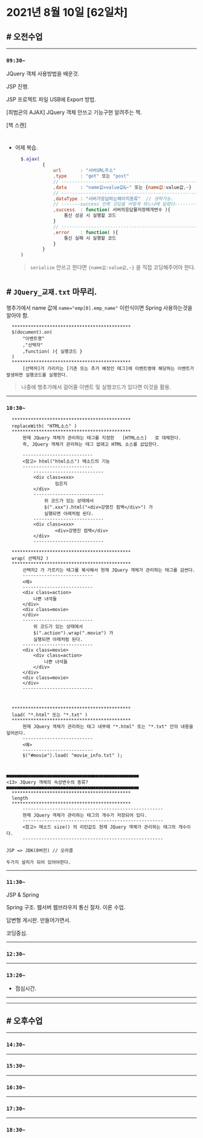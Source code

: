 # 2021년 8월 10일 [62일차]

## # 오전수업
----
### `09:30~`

JQuery 객체 사용방법을 배운것.     

JSP 진행.      

JSP 프로젝트 파일 USB에 Export 방법.      
 
[최범균의 AJAX] JQuery 객체 안쓰고 기능구현 알려주는 책.  

[책 스캔] 

#

- 어제 복습.  

  ```javascript
    $.ajax(
            {
                url       : "서버URL주소"
                ,type     : "get" 또는 "post"
                // ------------------------------------------------------
                ,data     : "name값=value값&~" 또는 {name값:value값,~}
                // ------------------------------------------------------
                ,dataType : "서버가응답하는페이지종류"  // 생략가능.
                // -------success 안쪽 코딩을 어떻게 하느냐에 달렸다--------
                ,success  : function( 서버의응답물저장매개변수 ){
                    통신 성공 시 실행할 코드
                }
                // ------------------------------------------------------
                ,error    : function( ){
                    통신 실패 시 실행할 코드  
                }
            }
    )
  ```
  > `serialize` 안쓰고 한다면 `{name값:value값,~}` 을 직접 코딩해주어야 한다. 

#

## # `JQuery_교재.txt` 마무리.  

행추가에서 name 값에 `name="emp[0].emp_name"` 이런식이면 Spring 사용하는것을 알아야 함.  

```
  ********************************************
  $(document).on(
      "이벤트명"
      ,"선택자"
      ,function( ){ 실행코드 }
  )
  ********************************************
      [선택자]가 가리키는 [기존 또는 추가 예정인 태그]에 이벤트명에 해당하는 이벤트가 발생하면 실행코드를 실행한다. 
```
> 나중에 행추가해서 걸어줄 이벤트 및 실행코드가 있다면 이것을 활용.  

----
### `10:30~`

```
  ********************************************
  replaceWith( "HTML소스" )
  ********************************************
      현재 JQuery 객체가 관리하는 태그를 지정한   [HTML소스]   로 대체한다. 
      즉, JQuery 객체가 관리하는 태그 없애고 HTML 소스를 삽입한다.  

      --------------------------
      <참고> html("html소스") 메소드의 기능
      --------------------------
          --------------------------
          <div class=xxx>
                  임은지
          </div>
          --------------------------
              위 코드가 있는 상태에서 
              $(".xxx").html("<div>강명진 컴백</div>") 가
              실행되면 아래처럼 된다.  
          --------------------------
          <div class=xxx>
                  <div>강명진 컴백</div>
          </div>
          --------------------------

  ********************************************
  wrap( 선택자2 )
  ********************************************
      선택자2 가 가르키는 태그를 복사해서 현재 JQuery 객체가 관리하는 태그를 감싼다.  
      --------------------------
      <예> 
      --------------------------
      <div class=action>
          나쁜 녀석들        
      </div>
      <div class=movie>
      </div>
      --------------------------
          위 코드가 있는 상태에서 
          $(".action").wrap(".movie") 가
          실행되면 아래처럼 된다.  
      --------------------------
      <div class=movie>
          <div class=action>
              나쁜 녀석들        
          </div>
      </div>
      <div class=movie>
      </div>
      --------------------------
``` 
>

#

```
  ********************************************
  load( "*.html" 또는 "*.txt" )
  ********************************************
      현재 JQuery 객체가 관리하는 태그 내부에 "*.html" 또는 "*.txt" 안의 내용을 덮어쓴다.    
      --------------------------
      <예> 
      --------------------------
      $("#movie").load( "movie_info.txt" );
```
>

#

```
■■■■■■■■■■■■■■■■■■■■■■■■■■■■■■■■■■■■■■■■■■■■■■■■■
<13> JQuery 객체의 속성변수의 종류? 
■■■■■■■■■■■■■■■■■■■■■■■■■■■■■■■■■■■■■■■■■■■■■■■■■
  ********************************************
  length
  ********************************************
      ----------------------------------------------------
      현재 JQuery 객체가 관리하는 태그의 개수가 저장되어 있다.
      ----------------------------------------------------
      <참고> 메소드 size() 의 리턴값도 현재 JQuery 객체가 관리하는 태그의 개수이다.  
      ----------------------------------------------------
```

```
JSP => JDK(8버전) // 오라클

두가지 설치가 되어 있어야한다.  
```

----
### `11:30~`

JSP & Spring   
  
Spring 구조.  웹서버 웹브라우저 통신 절차. 이론 수업.        

답변형 게시판. 만들어가면서.      

코딩중심.    




----
### `12:30~`








----
### `13:20~`

  - 점심시간.

---
---

## # 오후수업

---
### `14:30~`










---
### `15:30~`









----
### `16:30~`








----
### `17:30~`








----
### `18:30~`
